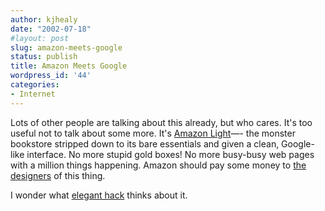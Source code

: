 ```yaml
---
author: kjhealy
date: "2002-07-18"
#layout: post
slug: amazon-meets-google
status: publish
title: Amazon Meets Google
wordpress_id: '44'
categories:
- Internet
---
```


Lots of other people are talking about this already, but who cares. It's too useful not to talk about some more. It's [Amazon Light](http://www.kokogiak.com/amazon/)—- the monster bookstore stripped down to its bare essentials and given a clean, Google-like interface. No more stupid gold boxes! No more busy-busy web pages with a million things happening. Amazon should pay some money to [the designers](http://www.kokogiak.com/default.asp) of this thing.

I wonder what [elegant hack](http://www.eleganthack.com) thinks about it.
